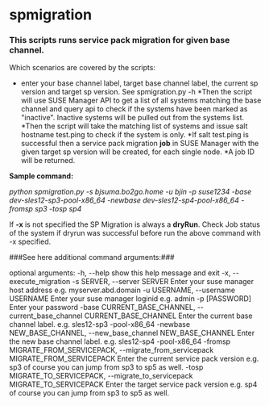 # spmigration
### This scripts runs service pack migration for given base channel. 

Which scenarios are covered by the scripts:
* enter your base channel label, target base channel label, the current sp version and target sp version. See spmigration.py -h
*Then the script will use SUSE Manager API to get a list of all systems matching the base channel and query api to check if the systems have been marked as "inactive". Inactive systems will be pulled out from the systems list.
*Then the script will take the matching list of systems and issue salt hostname test.ping to check if the system is only.
*If salt test.ping is successful then a service pack migration **job** in SUSE Manager with the given target sp version will be created, for each single node.
*A job ID will be returned.

**Sample command:**

*python spmigration.py -s bjsuma.bo2go.home -u bjin -p suse1234 -base dev-sles12-sp3-pool-x86_64 -newbase dev-sles12-sp4-pool-x86_64 -fromsp sp3 -tosp sp4*

If __-x__ is not specified the SP Migration is always a **dryRun**.
Check Job status of the system if dryrun was successful before run the above command with -x specified.

###See here additional command arguments:###

optional arguments:
  -h, --help            show this help message and exit
  -x, --execute_migration
  -s SERVER, --server SERVER
                        Enter your suse manager host address e.g.
                        myserver.abd.domain
  -u USERNAME, --username USERNAME
                        Enter your suse manager loginid e.g. admin
  -p [PASSWORD]         Enter your password
  -base CURRENT_BASE_CHANNEL, --current_base_channel CURRENT_BASE_CHANNEL
                        Enter the current base channel label. e.g. sles12-sp3
                        -pool-x86_64
  -newbase NEW_BASE_CHANNEL, --new_base_channel NEW_BASE_CHANNEL
                        Enter the new base channel label. e.g. sles12-sp4
                        -pool-x86_64
  -fromsp MIGRATE_FROM_SERVICEPACK, --migrate_from_servicepack MIGRATE_FROM_SERVICEPACK
                        Enter the current service pack version e.g. sp3 of
                        course you can jump from sp3 to sp5 as well.
  -tosp MIGRATE_TO_SERVICEPACK, --migrate_to_servicepack MIGRATE_TO_SERVICEPACK
                        Enter the target service pack version e.g. sp4 of
                        course you can jump from sp3 to sp5 as well.
